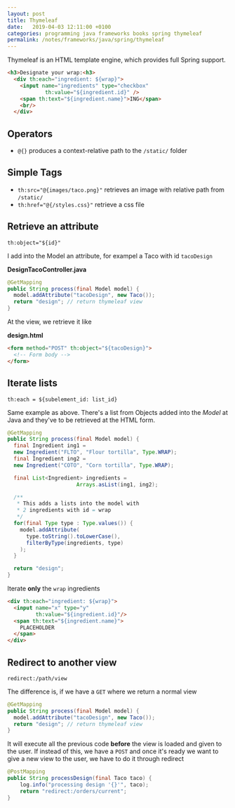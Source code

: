 ```yaml
---
layout: post
title: Thymeleaf
date:   2019-04-03 12:11:00 +0100
categories: programming java frameworks books spring thymeleaf
permalink: /notes/frameworks/java/spring/thymeleaf
---
```

Thymeleaf is an HTML template engine, which provides full Spring support.

~~~ html
<h3>Designate your wrap:<h3>
  <div th:each="ingredient: ${wrap}">
    <input name="ingredients" type="checkbox"
            th:value="${ingredient.id}" />
    <span th:text="${ingredient.name}">ING</span>
    <br/>
  </div>
~~~

## Operators
* `@{}` produces a context-relative path to the `/static/` folder

## Simple Tags

* `th:src="@{images/taco.png}"` retrieves an image with relative path from `/static/`
* `th:href="@{/styles.css}"` retrieve a css file
<!--more-->

## Retrieve an attribute
`th:object="${id}"`  

I add into the Model an attribute, for exampel a Taco with id `tacoDesign`  

**DesignTacoController.java**
~~~ java
@GetMapping
public String process(final Model model) {
  model.addAttribute("tacoDesign", new Taco());
  return "design"; // return thymeleaf view
}
~~~

At the view, we retrieve it like

**design.html**
~~~ html
<form method="POST" th:object="${tacoDesign}">
  <!-- Form body -->
</form>
~~~

## Iterate lists
`th:each = ${subelement_id: list_id}`  

Same example as above. There's a list from Objects added into the _Model_ at Java and they've to be retrieved at the HTML form.
~~~ java
@GetMapping
public String process(final Model model) {
  final Ingredient ing1 =
  new Ingredient("FLTO", "Flour tortilla", Type.WRAP);
  final Ingredient ing2 =
  new Ingredient("COTO", "Corn tortilla", Type.WRAP);

  final List<Ingredient> ingredients =
                      Arrays.asList(ing1, ing2);

  /**
   * This adds a lists into the model with
   * 2 ingredients with id = wrap
   */
  for(final Type type : Type.values()) {
    model.addAttribute(
      type.toString().toLowerCase(),
      filterByType(ingredients, type)
    );
  }

  return "design";
}
~~~

Iterate **only** the `wrap` ingredients
~~~ html
<div th:each="ingredient: ${wrap}">
  <input name="x" type="y"
         th:value="${ingredient.id}"/>
  <span th:text="${ingredient.name}">
    PLACEHOLDER
  </span>
</div>
~~~

## Redirect to another view
`redirect:/path/view`

The difference is, if we have a `GET` where we return a normal view
~~~ java
@GetMapping
public String process(final Model model) {
  model.addAttribute("tacoDesign", new Taco());
  return "design"; // return thymeleaf view
}
~~~
It will execute all the previous code **before** the view is loaded and given to the user. If instead of this, we have a `POST` and once it's ready we want to give a new view to the user, we have to do it through redirect  
~~~ java
@PostMapping
public String processDesign(final Taco taco) {
    log.info("processing design '{}'", taco);
    return "redirect:/orders/current";
}
~~~
